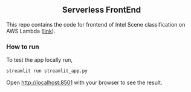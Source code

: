 <div align="center">

## Serverless FrontEnd

</div>


This repo contains the code for frontend of Intel Scene classification on AWS Lambda ([link](https://project-kidu-frontend-streamlit-app-mipzrg.streamlit.app/)). 


### How to run
To test the app locally run,

```bash
streamlit run streamlit_app.py
```
Open [http://localhost:8501](http://localhost:8501) with your browser to see the result.

